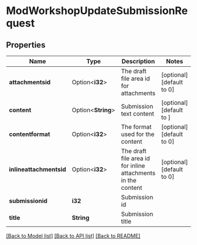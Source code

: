 # ModWorkshopUpdateSubmissionRequest

## Properties

Name | Type | Description | Notes
------------ | ------------- | ------------- | -------------
**attachmentsid** | Option<**i32**> | The draft file area id for attachments | [optional][default to 0]
**content** | Option<**String**> | Submission text content | [optional][default to ]
**contentformat** | Option<**i32**> | The format used for the content | [optional][default to 0]
**inlineattachmentsid** | Option<**i32**> | The draft file area id for inline attachments in the content | [optional][default to 0]
**submissionid** | **i32** | Submission id | 
**title** | **String** | Submission title | 

[[Back to Model list]](../README.md#documentation-for-models) [[Back to API list]](../README.md#documentation-for-api-endpoints) [[Back to README]](../README.md)



